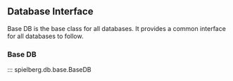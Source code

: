 ## Database Interface

Base DB is the base class for all databases. It provides a common interface for all databases to follow.


### Base DB

::: spielberg.db.base.BaseDB
